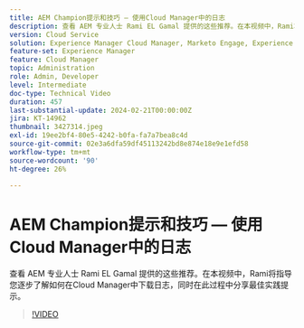 ```yaml
---
title: AEM Champion提示和技巧 — 使用Cloud Manager中的日志
description: 查看 AEM 专业人士 Rami EL Gamal 提供的这些推荐。在本视频中，Rami将指导您逐步了解如何在Cloud Manager中下载日志，同时在此过程中分享最佳实践提示。
version: Cloud Service
solution: Experience Manager Cloud Manager, Marketo Engage, Experience Manager
feature-set: Experience Manager
feature: Cloud Manager
topic: Administration
role: Admin, Developer
level: Intermediate
doc-type: Technical Video
duration: 457
last-substantial-update: 2024-02-21T00:00:00Z
jira: KT-14962
thumbnail: 3427314.jpeg
exl-id: 19ee2bf4-80e5-4242-b0fa-fa7a7bea8c4d
source-git-commit: 02e3a6dfa59df45113242bd8e874e18e9e1efd58
workflow-type: tm+mt
source-wordcount: '90'
ht-degree: 26%

---
```


# AEM Champion提示和技巧 — 使用Cloud Manager中的日志

查看 AEM 专业人士 Rami EL Gamal 提供的这些推荐。在本视频中，Rami将指导您逐步了解如何在Cloud Manager中下载日志，同时在此过程中分享最佳实践提示。

>[!VIDEO](https://video.tv.adobe.com/v/3427492/?learn=on)
